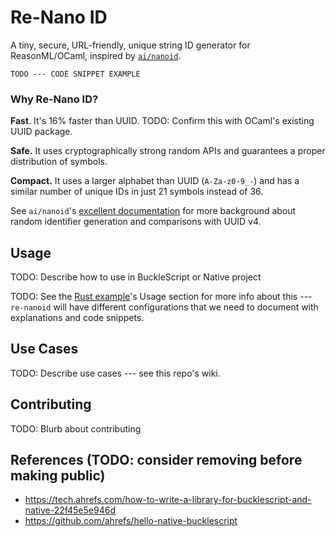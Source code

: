 # Re-Nano ID

A tiny, secure, URL-friendly, unique string ID generator for ReasonML/OCaml,
inspired by [`ai/nanoid`](https://github.com/ai/nanoid).

```reason
TODO --- CODE SNIPPET EXAMPLE
```

### Why Re-Nano ID?

**Fast**. It's 16% faster than UUID. TODO: Confirm this with OCaml's existing UUID package.

**Safe.** It uses cryptographically strong random APIs
and guarantees a proper distribution of symbols.

**Compact.** It uses a larger alphabet than UUID (`A-Za-z0-9_-`)
and has a similar number of unique IDs in just 21 symbols instead of 36.

See `ai/nanoid`'s [excellent documentation](https://github.com/ai/nanoid/blob/master/README.md#table-of-contents) for more background about random identifier generation and comparisons with UUID v4.

## Usage

TODO: Describe how to use in BuckleScript or Native project

TODO: See the [Rust example](https://github.com/nikolay-govorov/nanoid/blob/master/README.md#usage)'s Usage section for more info about this --- `re-nanoid` will have different configurations that we need to document with explanations and code snippets.

## Use Cases

TODO: Describe use cases --- see this repo's wiki.

## Contributing

TODO: Blurb about contributing

## References (TODO: consider removing before making public)

- https://tech.ahrefs.com/how-to-write-a-library-for-bucklescript-and-native-22f45e5e946d
- https://github.com/ahrefs/hello-native-bucklescript
